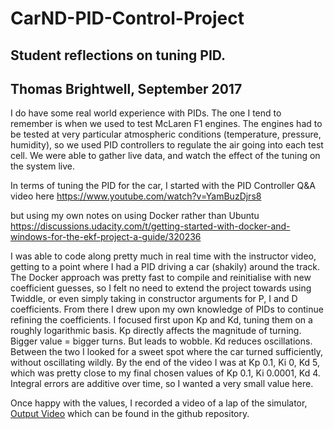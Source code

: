 # CarND-PID-Control-Project
## Student reflections on tuning PID.
## Thomas Brightwell, September 2017

I do have some real world experience with PIDs. The one I tend to remember is when we used to test McLaren F1 engines. The engines had to be tested at very particular atmospheric conditions (temperature, pressure, humidity), so we used PID controllers to regulate the air going into each test cell. We were able to gather live data, and watch the effect of the tuning on the system live.

In terms of tuning the PID for the car, I started with the PID Controller Q&A video here
https://www.youtube.com/watch?v=YamBuzDjrs8

but using my own notes on using Docker rather than Ubuntu
https://discussions.udacity.com/t/getting-started-with-docker-and-windows-for-the-ekf-project-a-guide/320236

I was able to code along pretty much in real time with the instructor video, getting to a point where I had a PID driving a car (shakily) around the track. The Docker approach was pretty fast to compile and reinitialise with new coefficient guesses, so I felt no need to extend the project towards using Twiddle, or even simply taking in constructor arguments for P, I and D coefficients.
From there I drew upon my own knowledge of PIDs to continue refining the coefficients.
I focused first upon Kp and Kd, tuning them on a roughly logarithmic basis. Kp directly affects the magnitude of turning. Bigger value = bigger turns. But leads to wobble. Kd reduces oscillations. Between the two I looked for a sweet spot where the car turned sufficiently, without oscillating wildly.
By the end of the video I was at Kp 0.1, Ki 0, Kd 5, which was pretty close to my final chosen values of Kp 0.1, Ki 0.0001, Kd 4. 
Integral errors are additive over time, so I wanted a very small value here.

Once happy with the values, I recorded a video of a lap of the simulator,
[Output Video](https://github.com/brightwellt/CarND-PID-Control-Project/blob/master/output_video.mp4)
which can be found in the github repository.

